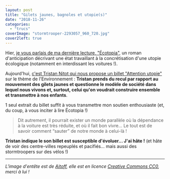 ```yaml
---
layout: post
title: "Gilets jaunes, bagnoles et utopie(s)"
date: "2018-11-26"
categories: 
  - "trucs"
coverImage: "stormtrooper-2293057_960_720.jpg"
cover2left: true
---
```


Hier, [je vous parlais de ma dernière lecture, "Écotopia"](/2018/11/ma-critique-de-ecotopia-dernest-callenbach/), un roman d'anticipation décrivant une état travaillant à la concrétisation d'une utopie écologique (notamment en interdissant les voitures !).

Aujourd'hui, [c'est Tristan Nitot qui nous propose un billet "Attention utopie"](https://standblog.org/blog/post/2018/11/25/Attention-utopie) sur le thème de l'Environnement : **Tristan prends du recul par rapport au mouvement des gilets jaunes et questionne le modèle de société dans lequel nous vivons et, surtout, celui qu'on voudrait construire ensemble et transmettre à nos enfants**.

1 seul extrait du billet suffit à vous transmettre mon soutien enthousiaste (et, du coup, à vous inciter à lire Écotopia !)

<blockquote class="citation">Dit autrement, il pourrait exister un monde parallèle où la dépendance à la voiture est très réduite, et où il fait bon vivre… Le tout est de savoir comment “sauter” de notre monde à celui-là !</blockquote>

**Tristan indique le son billet est susceptible d'évoluer... J'ai hâte !** (et hâte de voir des centre-villes repeuplés et pacifiés... mais aussi des stormtroopers sur des vélos !)

* * *

_L'image d'entête est de [Aitoff](https://pixabay.com/fr/users/aitoff-388338/), elle est en licence [Creative Commons CC0](https://creativecommons.org/publicdomain/zero/1.0/deed.fr), merci à lui !_
